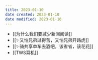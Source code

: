 ```yaml
---
title: 2023-01-10
date created: 2023-01-10
date modified: 2023-01-10
---
```

- [[为什么我们要减少新闻阅读]]
- [[✨又怕兄弟过得苦，又怕兄弟开路虎]]
- [[✨骑共享单车去酒吧，该省省，该花花]]
- [[TWS耳机]]
